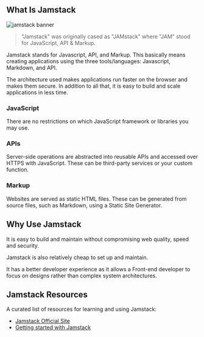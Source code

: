 ## What Is Jamstack

![jamstack banner](/api/collection/4514957061783552/4997079427973120/page/6524114717638656/image/5803037550968832?page_type=collection_lesson)

>"Jamstack" was originally cased as "JAMstack" where "JAM" stood for JavaScript, API & Markup.

Jamstack stands for Javascript, API, and Markup. This basically means creating applications using the three tools/languages: Javascript, Markdown, and API.

The architecture used makes applications run faster on the browser and makes them secure. In addition to all that, it is easy to build and scale applications in less time.

### JavaScript
There are no restrictions on which JavaScript framework or libraries you may use.

### APIs
Server-side operations are abstracted into reusable APIs and accessed over HTTPS with JavaScript. These can be third-party services or your custom function.

### Markup
Websites are served as static HTML files. These can be generated from source files, such as Markdown, using a Static Site Generator.

## Why Use Jamstack

It is easy to build and maintain without compromising web quality, speed and security.

Jamstack is also relatively cheap to set up and maintain.

It has a better developer experience as it allows a Front-end developer to focus on designs rather than complex system architectures.

## Jamstack Resources

A curated list of resources for learning and using Jamstack:

- [Jamstack Official Site](https://jamstack.org/)
- [Getting started with Jamstack](https://www.freecodecamp.org/news/what-is-the-jamstack-and-how-do-i-host-my-website-on-it/)


